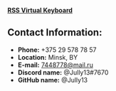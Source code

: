 **[RSS Virtual Keyboard]()**

## **Contact Information:**

- **Phone:** +375 29 578 78 57
- **Location:** Minsk, BY
- **E-mail:** 7448778@mail.ru
- **Discord name:** @Jully13#7670
- **GitHub name:** @Jully13